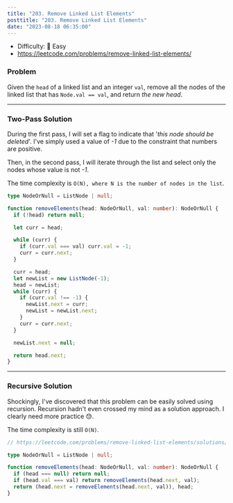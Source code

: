 ```yaml
---
title: "203. Remove Linked List Elements"
posttitle: "203. Remove Linked List Elements"
date: "2023-08-18 06:35:00"
---
```


- Difficulty: 🍰 Easy
- https://leetcode.com/problems/remove-linked-list-elements/

### Problem

Given the `head` of a linked list and an integer `val`, remove all the nodes of the linked list that has `Node.val == val`, and return _the new head_.

---

### Two-Pass Solution

During the first pass, I will set a flag to indicate that '_this node should be deleted_'. I've simply used a value of _-1_ due to the constraint that numbers are positive.

Then, in the second pass, I will iterate through the list and select only the nodes whose value is not _-1_.

The time complexity is `O(N), where N is the number of nodes in the list`.

```ts
type NodeOrNull = ListNode | null;

function removeElements(head: NodeOrNull, val: number): NodeOrNull {
  if (!head) return null;

  let curr = head;

  while (curr) {
    if (curr.val === val) curr.val = -1;
    curr = curr.next;
  }

  curr = head;
  let newList = new ListNode(-1);
  head = newList;
  while (curr) {
    if (curr.val !== -1) {
      newList.next = curr;
      newList = newList.next;
    }
    curr = curr.next;
  }

  newList.next = null;

  return head.next;
}
```

---

### Recursive Solution

Shockingly, I've discovered that this problem can be easily solved using recursion. Recursion hadn't even crossed my mind as a solution approach. I clearly need more practice 😓.

The time complexity is still `O(N)`.

```ts
// https://leetcode.com/problems/remove-linked-list-elements/solutions/3345548/easiest-typescript-solution-3-liners-99/

type NodeOrNull = ListNode | null;

function removeElements(head: NodeOrNull, val: number): NodeOrNull {
  if (head === null) return null;
  if (head.val === val) return removeElements(head.next, val);
  return (head.next = removeElements(head.next, val)), head;
}
```

